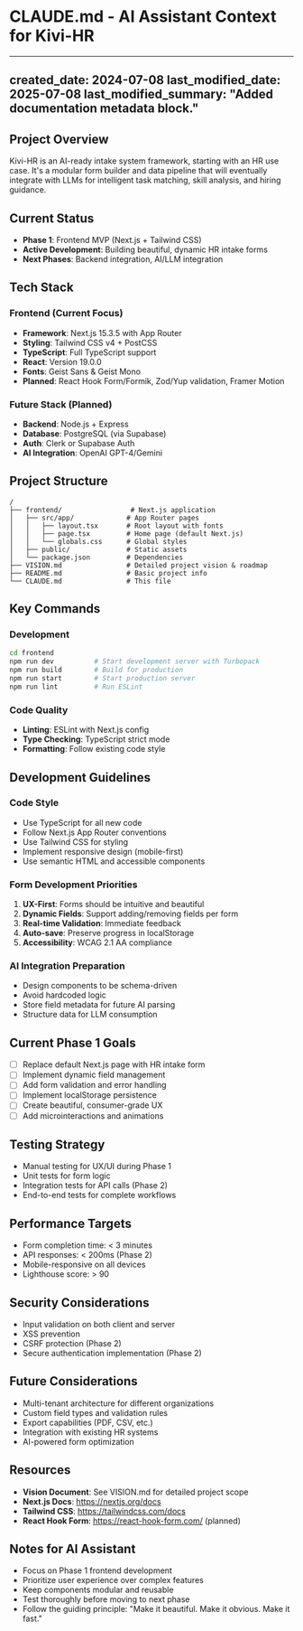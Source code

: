 # CLAUDE.md - AI Assistant Context for Kivi-HR
---
created_date: 2024-07-08
last_modified_date: 2025-07-08
last_modified_summary: "Added documentation metadata block."
---

## Project Overview
Kivi-HR is an AI-ready intake system framework, starting with an HR use case. It's a modular form builder and data pipeline that will eventually integrate with LLMs for intelligent task matching, skill analysis, and hiring guidance.

## Current Status
- **Phase 1**: Frontend MVP (Next.js + Tailwind CSS)
- **Active Development**: Building beautiful, dynamic HR intake forms
- **Next Phases**: Backend integration, AI/LLM integration

## Tech Stack

### Frontend (Current Focus)
- **Framework**: Next.js 15.3.5 with App Router
- **Styling**: Tailwind CSS v4 + PostCSS
- **TypeScript**: Full TypeScript support
- **React**: Version 19.0.0
- **Fonts**: Geist Sans & Geist Mono
- **Planned**: React Hook Form/Formik, Zod/Yup validation, Framer Motion

### Future Stack (Planned)
- **Backend**: Node.js + Express
- **Database**: PostgreSQL (via Supabase)
- **Auth**: Clerk or Supabase Auth
- **AI Integration**: OpenAI GPT-4/Gemini

## Project Structure
```
/
├── frontend/                 # Next.js application
│   ├── src/app/             # App Router pages
│   │   ├── layout.tsx       # Root layout with fonts
│   │   ├── page.tsx         # Home page (default Next.js)
│   │   └── globals.css      # Global styles
│   ├── public/              # Static assets
│   └── package.json         # Dependencies
├── VISION.md                # Detailed project vision & roadmap
├── README.md                # Basic project info
└── CLAUDE.md                # This file
```

## Key Commands

### Development
```bash
cd frontend
npm run dev          # Start development server with Turbopack
npm run build        # Build for production
npm run start        # Start production server
npm run lint         # Run ESLint
```

### Code Quality
- **Linting**: ESLint with Next.js config
- **Type Checking**: TypeScript strict mode
- **Formatting**: Follow existing code style

## Development Guidelines

### Code Style
- Use TypeScript for all new code
- Follow Next.js App Router conventions
- Use Tailwind CSS for styling
- Implement responsive design (mobile-first)
- Use semantic HTML and accessible components

### Form Development Priorities
1. **UX-First**: Forms should be intuitive and beautiful
2. **Dynamic Fields**: Support adding/removing fields per form
3. **Real-time Validation**: Immediate feedback
4. **Auto-save**: Preserve progress in localStorage
5. **Accessibility**: WCAG 2.1 AA compliance

### AI Integration Preparation
- Design components to be schema-driven
- Avoid hardcoded logic
- Store field metadata for future AI parsing
- Structure data for LLM consumption

## Current Phase 1 Goals
- [ ] Replace default Next.js page with HR intake form
- [ ] Implement dynamic field management
- [ ] Add form validation and error handling
- [ ] Implement localStorage persistence
- [ ] Create beautiful, consumer-grade UX
- [ ] Add microinteractions and animations

## Testing Strategy
- Manual testing for UX/UI during Phase 1
- Unit tests for form logic
- Integration tests for API calls (Phase 2)
- End-to-end tests for complete workflows

## Performance Targets
- Form completion time: < 3 minutes
- API responses: < 200ms (Phase 2)
- Mobile-responsive on all devices
- Lighthouse score: > 90

## Security Considerations
- Input validation on both client and server
- XSS prevention
- CSRF protection (Phase 2)
- Secure authentication implementation (Phase 2)

## Future Considerations
- Multi-tenant architecture for different organizations
- Custom field types and validation rules
- Export capabilities (PDF, CSV, etc.)
- Integration with existing HR systems
- AI-powered form optimization

## Resources
- **Vision Document**: See VISION.md for detailed project scope
- **Next.js Docs**: https://nextjs.org/docs
- **Tailwind CSS**: https://tailwindcss.com/docs
- **React Hook Form**: https://react-hook-form.com/ (planned)

## Notes for AI Assistant
- Focus on Phase 1 frontend development
- Prioritize user experience over complex features
- Keep components modular and reusable
- Test thoroughly before moving to next phase
- Follow the guiding principle: "Make it beautiful. Make it obvious. Make it fast."